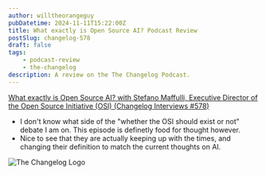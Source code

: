 ```yaml
---
author: willtheorangeguy
pubDatetime: 2024-11-11T15:22:00Z
title: What exactly is Open Source AI? Podcast Review
postSlug: changelog-578
draft: false
tags:
    - podcast-review
    - the-changelog
description: A review on the The Changelog Podcast.
---
```


[What exactly is Open Source AI? with Stefano Maffulli, Executive Director of the Open Source Initiative (OSI) (Changelog Interviews #578)](https://changelog.com/podcast/578)

-   I don't know what side of the "whether the OSI should exist or not" debate I am on. This episode is definetly food for thought however.
-   Nice to see that they are actually keeping up with the times, and changing their definition to match the current thoughts on AI.

![The Changelog Logo](https://is1-ssl.mzstatic.com/image/thumb/Podcasts123/v4/b5/b1/43/b5b14333-7cbe-123d-c444-0204e5d08102/mza_311421542997449775.png/300x300bb.webp)
